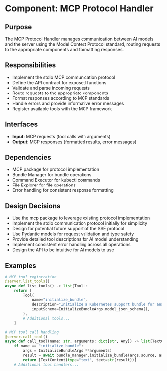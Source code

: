 # Component: MCP Protocol Handler

## Purpose
The MCP Protocol Handler manages communication between AI models and the server using the Model Context Protocol standard, routing requests to the appropriate components and formatting responses.

## Responsibilities
- Implement the stdio MCP communication protocol
- Define the API contract for exposed functions
- Validate and parse incoming requests
- Route requests to the appropriate components
- Format responses according to MCP standards
- Handle errors and provide informative error messages
- Register available tools with the MCP framework

## Interfaces
- **Input**: MCP requests (tool calls with arguments)
- **Output**: MCP responses (formatted results, error messages)

## Dependencies
- MCP package for protocol implementation
- Bundle Manager for bundle operations
- Command Executor for kubectl commands
- File Explorer for file operations
- Error handling for consistent response formatting

## Design Decisions
- Use the mcp package to leverage existing protocol implementation
- Implement the stdio communication protocol initially for simplicity
- Design for potential future support of the SSE protocol
- Use Pydantic models for request validation and type safety
- Provide detailed tool descriptions for AI model understanding
- Implement consistent error handling across all operations
- Design the API to be intuitive for AI models to use

## Examples

```python
# MCP tool registration
@server.list_tools()
async def list_tools() -> list[Tool]:
    return [
        Tool(
            name="initialize_bundle",
            description="Initialize a Kubernetes support bundle for analysis",
            inputSchema=InitializeBundleArgs.model_json_schema(),
        ),
        # Additional tools...
    ]

# MCP tool call handling
@server.call_tool()
async def call_tool(name: str, arguments: dict[str, Any]) -> list[TextContent]:
    if name == "initialize_bundle":
        args = InitializeBundleArgs(**arguments)
        result = await bundle_manager.initialize_bundle(args.source, args.force)
        return [TextContent(type="text", text=str(result))]
    # Additional tool handlers...
```
